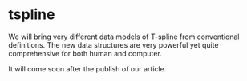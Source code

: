 # tspline
We will bring very different data models of T-spline from conventional definitions. The new data structures are very powerful yet quite comprehensive for both human and computer.

It will come soon after the publish of our article.
